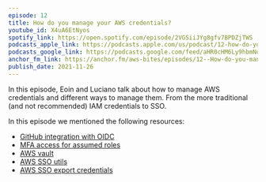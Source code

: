 ```yaml
---
episode: 12
title: How do you manage your AWS credentials?
youtube_id: X4uA6EtNyos
spotify_link: https://open.spotify.com/episode/2VGSiiJYg8gfv7BPDZjTWS
podcasts_apple_link: https://podcasts.apple.com/us/podcast/12-how-do-you-manage-your-aws-credentials/id1585489017?i=1000543095250
podcasts_google_link: https://podcasts.google.com/feed/aHR0cHM6Ly9hbmNob3IuZm0vcy82YTMzMTJhMC9wb2RjYXN0L3Jzcw/episode/ZDEwNjBkNjYtMTI1ZC00ZjYwLTk5ODUtMzJjNDhjMGQzZGE0?sa=X&ved=0CAUQkfYCahcKEwjQ4fnhqPX3AhUAAAAAHQAAAAAQAQ
anchor_fm_link: https://anchor.fm/aws-bites/episodes/12--How-do-you-manage-your-AWS-credentials-e1ah4vk
publish_date: 2021-11-26
---
```



In this episode, Eoin and Luciano talk about how to manage AWS credentials and different ways to manage them. From the more traditional (and not recommended) IAM credentials to SSO.

In this episode we mentioned the following resources:
  - [GitHub integration with OIDC](https://docs.github.com/en/actions/deployment/security-hardening-your-deployments/configuring-openid-connect-in-amazon-web-services) 
  - [MFA access for assumed roles](https://docs.aws.amazon.com/IAM/latest/UserGuide/id_credentials_mfa_configure-api-require.html)
  - [AWS vault](https://github.com/99designs/aws-vault)
  - [AWS SSO utils](https://github.com/benkehoe/aws-sso-util)
  - [AWS SSO export credentials](https://github.com/benkehoe/aws-export-credentials) 
    